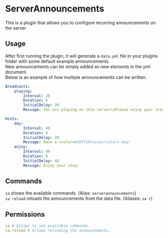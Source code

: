 # ServerAnnouncements
This is a plugin that allows you to configure recurring announcements on the server

## Usage
After first running the plugin, it will generate a `data.yml` file in your plugins folder with some default example announcements.  
New announcements can be simply added as new elements in the yml document.  
Below is an example of how multiple announcements can be written.
```yml
Broadcasts:
	playing:
		Interval: 20
		Duration: 6
		InitialDelay: 30
		Message: You are playing on this server\nPlease enjoy your stay!

Hints:
	day:
		Interval: 40
		Duration: 4
		InitialDelay: 20
		Message: Have a <color=#10ff10>nice</color> day!
	enjoy:
		Interval: 40
		Duration: 6
		InitialDelay: 40
		Message: Enjoy your stay!

```

## Commands
`sa` shows the available commands. (Alias: `serverannouncements`)  
`sa reload` reloads the announcements from the data file. (Aliases: `sa r`)

## Permissions
```yml
sa # Allows to see available commands.
sa.reload # Allows reloading the announcements.
```